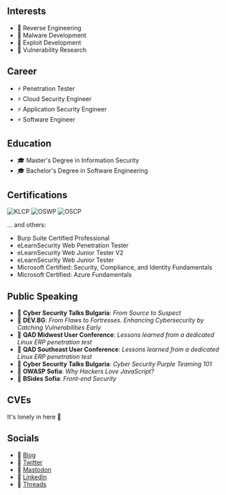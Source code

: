 ## Interests

- :dart: Reverse Engineering
- :dart: Malware Development
- :dart: Exploit Development
- :dart: Vulnerability Research

## Career

- :zap: Penetration Tester
- :zap: Cloud Security Engineer
- :zap: Application Security Engineer
- :zap: Software Engineer

## Education

- :mortar_board: Master's Degree in Information Security
- :mortar_board: Bachelor's Degree in Software Engineering

## Certifications

![KLCP](https://api.accredible.com/v1/frontend/credential_website_embed_image/badge/94532864)
![OSWP](https://api.accredible.com/v1/frontend/credential_website_embed_image/badge/90115689)
![OSCP](https://api.accredible.com/v1/frontend/credential_website_embed_image/badge/84692809)

... and others:

 - Burp Suite Certified Professional
 - eLearnSecurity Web Penetration Tester
 - eLearnSecurity Web Junior Tester V2
 - eLearnSecurity Web Junior Tester
 - Microsoft Certified: Security, Compliance, and Identity Fundamentals
 - Microsoft Certified: Azure Fundamentals

## Public Speaking

- :loudspeaker: **Cyber Security Talks Bulgaria**: *From Source to Suspect*
- :loudspeaker: **DEV.BG**: *From Flaws to Fortresses. Enhancing Cybersecurity by Catching Vulnerabilities Early*
- :loudspeaker: **QAD Midwest User Conference**: *Lessons learned from a dedicated Linux ERP penetration test*
- :loudspeaker: **QAD Southeast User Conference**: *Lessons learned from a dedicated Linux ERP penetration test*
- :loudspeaker: **Cyber Security Talks Bulgaria**: *Cyber Security Purple Teaming 101*
- :loudspeaker: **OWASP Sofia**: *Why Hackers Love JavaScript?*
- :loudspeaker: **BSides Sofia**: *Front-end Security*

## CVEs

It's lonely in here :eyes:

## Socials

- :link: [Blog](https://blog.martinstnv.com)
- :link: [Twitter](https://twitter.com/martinstnv)
- :link: [Mastodon](https://infosec.exchange/@martinstnv)
- :link: [Linkedin](https://bg.linkedin.com/in/martinstnv)
- :link: [Threads](https://www.threads.net/@martinstnv)
